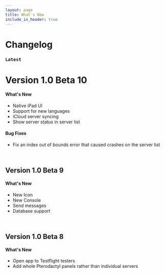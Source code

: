 ```yaml
---
layout: page
title: What's New
include_in_header: true
---
```


# Changelog

### `Latest`
# **Version 1.0 Beta 10**

#### What's New
- Native iPad UI
- Support for new languages
- iCloud server syncing
- Show server status in server list

#### Bug Fixes
- Fix an index out of bounds error that caused crashes on the server list

<br>

## **Version 1.0 Beta 9**

#### What's New
- New Icon
- New Console
- Send messages
- Database support

<br>

## **Version 1.0 Beta 8**

#### What's New
- Open app to Testflight testers
- Add whole Pterodactyl panels rather than individual servers

<br>

